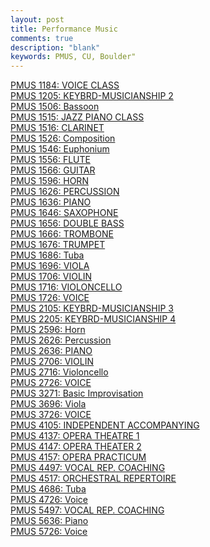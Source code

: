```yaml
---
layout: post
title: Performance Music
comments: true
description: "blank"
keywords: PMUS, CU, Boulder"
---
```

<body>
	<div><a href="../pages/PMUS-1184">PMUS 1184: VOICE CLASS</a></div>
	<div><a href="../pages/PMUS-1205">PMUS 1205: KEYBRD-MUSICIANSHIP 2</a></div>
	<div><a href="../pages/PMUS-1506">PMUS 1506: Bassoon</a></div>
	<div><a href="../pages/PMUS-1515">PMUS 1515: JAZZ PIANO CLASS</a></div>
	<div><a href="../pages/PMUS-1516">PMUS 1516: CLARINET</a></div>
	<div><a href="../pages/PMUS-1526">PMUS 1526: Composition</a></div>
	<div><a href="../pages/PMUS-1546">PMUS 1546: Euphonium</a></div>
	<div><a href="../pages/PMUS-1556">PMUS 1556: FLUTE</a></div>
	<div><a href="../pages/PMUS-1566">PMUS 1566: GUITAR</a></div>
	<div><a href="../pages/PMUS-1596">PMUS 1596: HORN</a></div>
	<div><a href="../pages/PMUS-1626">PMUS 1626: PERCUSSION</a></div>
	<div><a href="../pages/PMUS-1636">PMUS 1636: PIANO</a></div>
	<div><a href="../pages/PMUS-1646">PMUS 1646: SAXOPHONE</a></div>
	<div><a href="../pages/PMUS-1656">PMUS 1656: DOUBLE BASS</a></div>
	<div><a href="../pages/PMUS-1666">PMUS 1666: TROMBONE</a></div>
	<div><a href="../pages/PMUS-1676">PMUS 1676: TRUMPET</a></div>
	<div><a href="../pages/PMUS-1686">PMUS 1686: Tuba</a></div>
	<div><a href="../pages/PMUS-1696">PMUS 1696: VIOLA</a></div>
	<div><a href="../pages/PMUS-1706">PMUS 1706: VIOLIN</a></div>
	<div><a href="../pages/PMUS-1716">PMUS 1716: VIOLONCELLO</a></div>
	<div><a href="../pages/PMUS-1726">PMUS 1726: VOICE</a></div>
	<div><a href="../pages/PMUS-2105">PMUS 2105: KEYBRD-MUSICIANSHIP 3</a></div>
	<div><a href="../pages/PMUS-2205">PMUS 2205: KEYBRD-MUSICIANSHIP 4</a></div>
	<div><a href="../pages/PMUS-2596">PMUS 2596: Horn</a></div>
	<div><a href="../pages/PMUS-2626">PMUS 2626: Percussion</a></div>
	<div><a href="../pages/PMUS-2636">PMUS 2636: PIANO</a></div>
	<div><a href="../pages/PMUS-2706">PMUS 2706: VIOLIN</a></div>
	<div><a href="../pages/PMUS-2716">PMUS 2716: Violoncello</a></div>
	<div><a href="../pages/PMUS-2726">PMUS 2726: VOICE</a></div>
	<div><a href="../pages/PMUS-3271">PMUS 3271: Basic Improvisation</a></div>
	<div><a href="../pages/PMUS-3696">PMUS 3696: Viola</a></div>
	<div><a href="../pages/PMUS-3726">PMUS 3726: VOICE</a></div>
	<div><a href="../pages/PMUS-4105">PMUS 4105: INDEPENDENT ACCOMPANYING</a></div>
	<div><a href="../pages/PMUS-4137">PMUS 4137: OPERA THEATRE 1</a></div>
	<div><a href="../pages/PMUS-4147">PMUS 4147: OPERA THEATER 2</a></div>
	<div><a href="../pages/PMUS-4157">PMUS 4157: OPERA PRACTICUM</a></div>
	<div><a href="../pages/PMUS-4497">PMUS 4497: VOCAL REP. COACHING</a></div>
	<div><a href="../pages/PMUS-4517">PMUS 4517: ORCHESTRAL REPERTOIRE</a></div>
	<div><a href="../pages/PMUS-4686">PMUS 4686: Tuba</a></div>
	<div><a href="../pages/PMUS-4726">PMUS 4726: Voice</a></div>
	<div><a href="../pages/PMUS-5497">PMUS 5497: VOCAL REP. COACHING</a></div>
	<div><a href="../pages/PMUS-5636">PMUS 5636: Piano</a></div>
	<div><a href="../pages/PMUS-5726">PMUS 5726: Voice</a></div>
</body>
